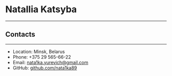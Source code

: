 # Natallia Katsyba
************
## Contacts
************
- Location: Minsk, Belarus
- Phone: +375 29 565-66-22
- Email: nata1ka.yurevich@gmail.com
- GitHub: [github.com/nata1ka89](https://github.com/nata1ka89)